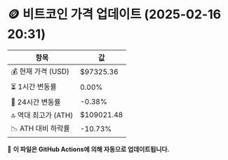 # 🪙 비트코인 가격 업데이트 (2025-02-16 20:31)

| 항목                | 값 |
|--------------------|----------------|
| 💰 현재 가격 (USD) | $97325.36 |
| ⏳ 1시간 변동률    | 0.00% |
| 📆 24시간 변동률   | -0.38% |
| 🔝 역대 최고가 (ATH) | $109021.48 |
| 📉 ATH 대비 하락률 | -10.73% |

🔄 **이 파일은 GitHub Actions에 의해 자동으로 업데이트됩니다.**
